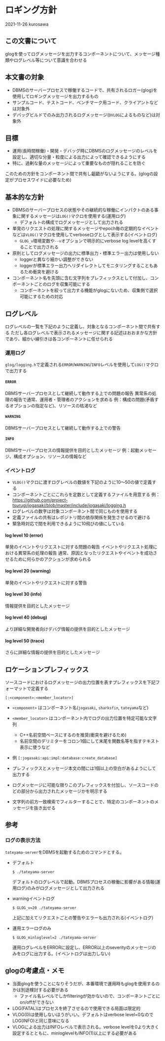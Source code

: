 # ロギング方針

2021-11-26 kurosawa

## この文書について

glogを使ってログメッセージを出力するコンポーネントについて、メッセージ種類やログレベル等について意識を合わせる

## 本文書の対象

- DBMSのサーバープロセスで稼働するコードで、共有されるロガー(glog)を使用してロギングメッセージを出力するもの
- サンプルコード、テストコード、ベンチマーク用コード、クライアントなどは対象外
- デバッグビルドでのみ出力されるログメッセージ(`DVLOG`によるものなど)は対象外

## 目標

- 運用(長時間稼働)・開発・デバッグ時にDBMSのログメッセージのレベルを設定し、適切な分量・粒度による出力によって確認できるようにする
- 特に、過剰な量のメッセージによって重要なものが隠れることを防ぐ

このための方針をコンポーネント間で共有し齟齬がないようにする。(glogの設定がプロセスワイドに必要なため)

## 基本的な方針

- DBMSのサーバープロセスの状態やその継続的な稼働にインパクトのある事象に関するメッセージは`LOG()`マクロを使用する(運用ログ)
  - デフォルトの構成でログメッセージとして出力される
- 単発のリクエストの処理に関するメッセージやepoch毎の定期的なイベントなどは`VLOG()`マクロを使用してverboseログとして表示する(イベントログ)
  - `GLOG_v`環境変数や`--v`オプションで明示的にverbose log levelを高くすることで出力される
- 原則としてログメッセージの出力に標準出力・標準エラー出力は使用しない
  - loggerと異なり細かい調整ができない
  - loggerが標準エラー出力へリダイレクトしてモニタリングすることもあるため衝突を避ける
- コンポーネント名を先頭に含む文字列をプレフィックスとして付加し、コンポーネントごとのログを収集可能にする
  - コンポーネントを絞って出力する機能がglogにないため、収集側で選択可能にするための対応

## ログレベル

ログレベルの一覧を下記のように定義し、対象となるコンポーネント間で共有する
ただし各ログレベルで表示されるメッセージに関する記述はおおまかな方針であり、細かい線引きは各コンポーネントに任せられる

### 運用ログ

`glog/logging.h`で定義される`ERROR`/`WARNING`/`INFO`レベルを使用して`LOG()`マクロで出力する

#### `ERROR` 

DBMSサーバープロセスとして継続して動作する上での問題の報告
異常系の処理の報告で通常、運用者・管理者のアクションを求める
例：構成の問題(矛盾するオプションの指定など)、リソースの枯渇など

#### `WARNING`

DBMSサーバープロセスとして継続して動作する上での警告

#### `INFO`

DBMSサーバープロセスの情報提供を目的としたメッセージ
例：起動メッセージ、構成オプション、リソースの情報など

### イベントログ

- `VLOG()`マクロに渡すログレベルの数値を下記のように10〜50の値で定義する
- コンポーネントごとにこれらを定数として定義するファイルを用意する
例：https://github.com/project-tsurugi/jogasaki/blob/master/include/jogasaki/logging.h
- ログレベルの数字は対象コンポーネント間で同じものを使用する
- 定義ファイルの共有はレポジトリ間の依存関係を発生させるので避ける
- 緊急時対応で間を利用できるように10飛びの値にしている

#### log level 10 (error)
  単発のイベントやリクエストに対する問題の報告
  イベントやリクエスト処理における異常系の処理の報告
  通常、原因となったリクエストやイベントを成功させるために何らかのアクションが求められる
#### log level 20 (warning)
  単発のイベントやリクエストに対する警告
#### log level 30 (info)
  情報提供を目的としたメッセージ
#### log level 40 (debug)
  より詳細な開発者向けデバグ情報の提供を目的としたメッセージ
#### log level 50 (trace)
  さらに詳細な情報の提供を目的としたメッセージ

## ロケーションプレフィックス

ソースコードにおけるログメッセージの出力位置を表すプレフィックスを下記フォーマットで定義する

```
[:<component>:<member_locator>]
```

- `<component>` はコンポーネント名(`jogasaki`, `sharksfin`, `tateyama`など)
- `<member_locator>` はコンポーネント内でログの出力位置を特定可能な文字列
  - C++名前空間ベースにするのを推奨(衝突を避けるため)
  - 名前空間のデリミターをコロン1個にして末尾を関数名等を指すテキスト表示に使うなど
- 例 
  `[:jogasaki:api:impl:database:create_database]`


- プレフィックスとメッセージ本文の間には1個以上の空白があるようにして出力する
- ログメッセージに可能な限りこのプレフィックスを付加し、ソースコードのどの部分から出力されたメッセージかを明示する
- 文字列の前方一致検索でフィルターすることで、特定のコンポーネントのメッセージを抜き出せる


## 参考

### ログの表示方法

`tateyama-server`をDBMSを起動するためのコマンドとする。

- デフォルト

  ```
  $ ./tateyama-server
  ```
  デフォルトのログレベルで起動。DBMSプロセスの稼働に影響がある情報(運用ログ)のみがログメッセージとして出力される

- warningイベントログ
  ```
  $ GLOG_v=20 ./tateyama-server
  ```
  上記に加えてリクエストごとの警告やエラーも出力される(イベントログ)

- 運用エラーログのみ
  ```
  $ GLOG_minloglevel=2 ./tateyama-server
  ```
  運用ログレベルをERRORに設定し、ERROR以上のseverityのメッセージのみをログに出力する。(イベントログは出力しない)

## glogの考慮点・メモ
- 当面glogを使うことになりそうだが、本番環境で運用時もglogを使用するのかは別途検討する必要がある
  - ファイル名レベルでしかfilteringが効かないので、コンポーネントごとにon/offができない
- LOG(FATAL)はプロセスを終了させるので使用できる局面は限定的
- VLOG(0)は使用しないほうがいい。デフォルトはverbose level=0なのでLOG(INFO)と同じ意味になる
- VLOGによる出力はINFOレベルで表示される。verbose levelを0より大きく設定するとともに、minloglevelもINFO(1)以上にする必要がある